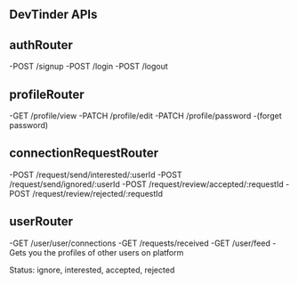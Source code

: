 ## DevTinder APIs

## authRouter
-POST /signup
-POST /login
-POST /logout

## profileRouter
-GET /profile/view
-PATCH /profile/edit
-PATCH /profile/password -(forget password)

## connectionRequestRouter
-POST /request/send/interested/:userId
-POST /request/send/ignored/:userId
-POST /request/review/accepted/:requestId
-POST /request/review/rejected/:requestId

## userRouter
-GET /user/user/connections
-GET /requests/received
-GET /user/feed        - Gets you the profiles of other users on platform



Status: ignore, interested, accepted, rejected